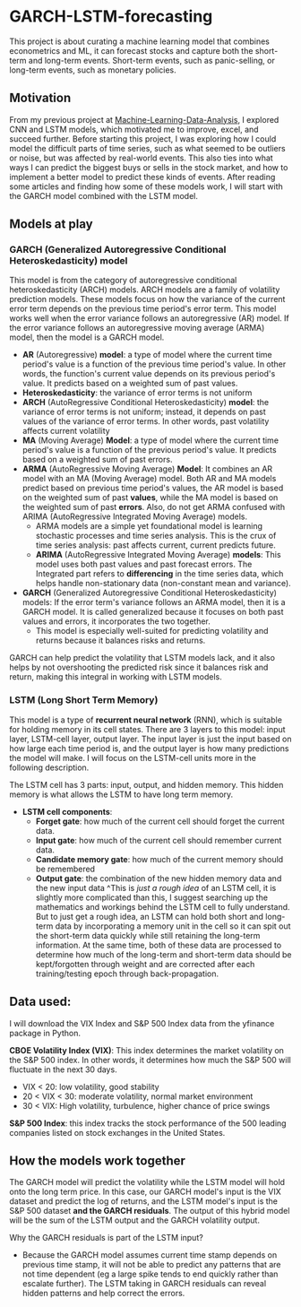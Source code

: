 # GARCH-LSTM-forecasting

This project is about curating a machine learning model that combines econometrics and ML, it can forecast stocks and capture both the short-term and long-term events. Short-term events, such as panic-selling, or long-term events, such as monetary policies. 

## Motivation
From my previous project at [Machine-Learning-Data-Analysis](https://github.com/dancheung555/Machine-Learning-Data-Analysis), I explored CNN and LSTM models, which motivated me to improve, excel, and succeed further. Before starting this project, I was exploring how I could model the difficult parts of time series, such as what seemed to be outliers or noise, but was affected by real-world events. This also ties into what ways I can predict the biggest buys or sells in the stock market, and how to implement a better model to predict these kinds of events. After reading some articles and finding how some of these models work, I will start with the GARCH model combined with the LSTM model.

## Models at play
### GARCH (Generalized Autoregressive Conditional Heteroskedasticity) model
This model is from the category of autoregressive conditional heteroskedasticity (ARCH) models. ARCH models are a family of volatility prediction models. These models focus on how the variance of the current error term depends on the previous time period's error term. This model works well when the error variance follows an autoregressive (AR) model. If the error variance follows an autoregressive moving average (ARMA) model, then the model is a GARCH model.

- **AR** (Autoregressive) **model**: a type of model where the current time period's value is a function of the previous time period's value. In other words, the function's current value depends on its previous period's value. It predicts based on a weighted sum of past values.
- **Heteroskedasticity**: the variance of error terms is not uniform
- **ARCH** (AutoRegressive Conditional Heteroskedasticity) **model**: the variance of error terms is not uniform; instead, it depends on past values of the variance of error terms. In other words, past volatility affects current volatility
- **MA** (Moving Average) **Model**: a type of model where the current time period's value is a function of the previous period's value. It predicts based on a weighted sum of past errors.
- **ARMA** (AutoRegressive Moving Average) **Model**: It combines an AR model with an MA (Moving Average) model. Both AR and MA models predict based on previous time period's values, the AR model is based on the weighted sum of past **values**, while the MA model is based on the weighted sum of past **errors**. Also, do not get ARMA confused with ARIMA (AutoRegressive Integrated Moving Average) models.
  - ARMA models are a simple yet foundational model is learning stochastic processes and time series analysis. This is the crux of time series analysis: past affects current, current predicts future.
  - **ARIMA** (AutoRegressive Integrated Moving Average) **models**: This model uses both past values and past forecast errors. The Integrated part refers to **differencing** in the time series data, which helps handle non-stationary data (non-constant mean and variance). 
- **GARCH** (Generalized Autoregressive Conditional Heteroskedasticity) models: If the error term's variance follows an ARMA model, then it is a GARCH model. It is called generalized because it focuses on both past values and errors, it incorporates the two together.
  - This model is especially well-suited for predicting volatility and returns because it balances risks and returns.

GARCH can help predict the volatility that LSTM models lack, and it also helps by not overshooting the predicted risk since it balances risk and return, making this integral in working with LSTM models.

### LSTM (Long Short Term Memory)
This model is a type of **recurrent neural network** (RNN), which is suitable for holding memory in its cell states. There are 3 layers to this model: input layer, LSTM-cell layer, output layer. The input layer is just the input based on how large each time period is, and the output layer is how many predictions the model will make. I will focus on the LSTM-cell units more in the following description.

The LSTM cell has 3 parts: input, output, and hidden memory. This hidden memory is what allows the LSTM to have long term memory.
- **LSTM cell components**:
  - **Forget gate**: how much of the current cell should forget the current data.
  - **Input gate**: how much of the current cell should remember current data.
  - **Candidate memory gate**: how much of the current memory should be remembered
  - **Output gate**: the combination of the new hidden memory data and the new input data
^This is _just a rough idea_ of an LSTM cell, it is slightly more complicated than this, I suggest searching up the mathematics and workings behind the LSTM cell to fully understand. But to just get a rough idea, an LSTM can hold both short and long-term data by incorporating a memory unit in the cell so it can spit out the short-term data quickly while still retaining the long-term information. At the same time, both of these data are processed to determine how much of the long-term and short-term data should be kept/forgotten through weight and are corrected after each training/testing epoch through back-propagation.

## Data used:
I will download the VIX Index and S&P 500 Index data from the yfinance package in Python.

**CBOE Volatility Index (VIX)**: This index determines the market volatility on the S&P 500 index. In other words, it determines how much the S&P 500 will fluctuate in the next 30 days.

- VIX < 20: low volatility, good stability
- 20 < VIX < 30: moderate volatility, normal market environment
- 30 < VIX: High volatility, turbulence, higher chance of price swings

**S&P 500 Index**: this index tracks the stock performance of the 500 leading companies listed on stock exchanges in the United States.


## How the models work together
The GARCH model will predict the volatility while the LSTM model will hold onto the long term price. In this case, our GARCH model's input is the VIX dataset and predict the log of returns, and the LSTM model's input is the S&P 500 dataset **and the GARCH residuals**. The output of this hybrid model will be the sum of the LSTM output and the GARCH volatility output.

Why the GARCH residuals is part of the LSTM input?

- Because the GARCH model assumes current time stamp depends on previous time stamp, it will not be able to predict any patterns that are not time dependent (eg a large spike tends to end quickly rather than escalate further). The LSTM taking in GARCH residuals can reveal hidden patterns and help correct the errors.

